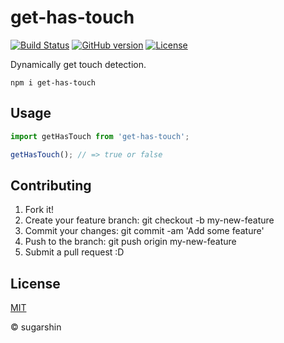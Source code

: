 # get-has-touch

[![Build Status][travis-image]][travis-url]
[![GitHub version][github-ver-image]][github-ver-url]
[![License][license-image]][license-url]

Dynamically get touch detection.

```
npm i get-has-touch
```

## Usage

```js
import getHasTouch from 'get-has-touch';

getHasTouch(); // => true or false
```

## Contributing

1. Fork it!
2. Create your feature branch: git checkout -b my-new-feature
3. Commit your changes: git commit -am 'Add some feature'
4. Push to the branch: git push origin my-new-feature
5. Submit a pull request :D

## License

[MIT][license-url]

© sugarshin

[npm-image]: http://img.shields.io/npm/v/get-has-touch.svg
[npm-url]: https://www.npmjs.org/package/get-has-touch
[bower-image]: http://img.shields.io/bower/v/get-has-touch.svg
[bower-url]: http://bower.io/search/?q=get-has-touch
[travis-image]: http://img.shields.io/travis/sugarshin/get-has-touch/master.svg?branch=master
[travis-url]: https://travis-ci.org/sugarshin/get-has-touch
[gratipay-image]: http://img.shields.io/gratipay/sugarshin.svg
[gratipay-url]: https://gratipay.com/sugarshin/
[coveralls-image]: https://coveralls.io/repos/sugarshin/get-has-touch/badge.svg
[coveralls-url]: https://coveralls.io/r/sugarshin/get-has-touch
[github-ver-image]: https://badge.fury.io/gh/sugarshin%2Fget-has-touch.svg
[github-ver-url]: http://badge.fury.io/gh/sugarshin%2Fget-has-touch
[license-image]: http://img.shields.io/:license-mit-blue.svg
[license-url]: http://sugarshin.mit-license.org/
[downloads-image]: http://img.shields.io/npm/dm/get-has-touch.svg
[dependencies-image]: http://img.shields.io/david/sugarshin/get-has-touch.svg
